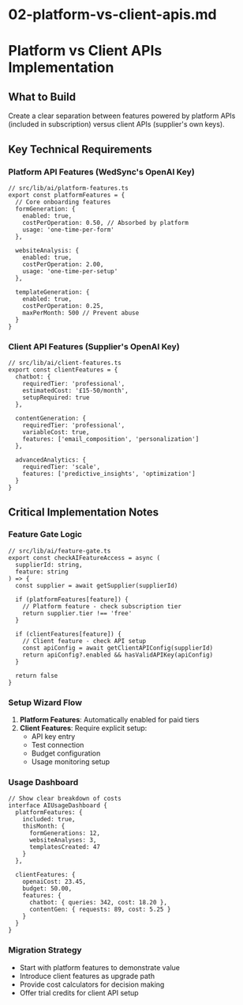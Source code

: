 # 02-platform-vs-client-apis.md

# Platform vs Client APIs Implementation

## What to Build

Create a clear separation between features powered by platform APIs (included in subscription) versus client APIs (supplier's own keys).

## Key Technical Requirements

### Platform API Features (WedSync's OpenAI Key)

```
// src/lib/ai/platform-features.ts
export const platformFeatures = {
  // Core onboarding features
  formGeneration: {
    enabled: true,
    costPerOperation: 0.50, // Absorbed by platform
    usage: 'one-time-per-form'
  },
  
  websiteAnalysis: {
    enabled: true,
    costPerOperation: 2.00,
    usage: 'one-time-per-setup'
  },
  
  templateGeneration: {
    enabled: true,
    costPerOperation: 0.25,
    maxPerMonth: 500 // Prevent abuse
  }
}
```

### Client API Features (Supplier's OpenAI Key)

```
// src/lib/ai/client-features.ts
export const clientFeatures = {
  chatbot: {
    requiredTier: 'professional',
    estimatedCost: '£15-50/month',
    setupRequired: true
  },
  
  contentGeneration: {
    requiredTier: 'professional', 
    variableCost: true,
    features: ['email_composition', 'personalization']
  },
  
  advancedAnalytics: {
    requiredTier: 'scale',
    features: ['predictive_insights', 'optimization']
  }
}
```

## Critical Implementation Notes

### Feature Gate Logic

```
// src/lib/ai/feature-gate.ts
export const checkAIFeatureAccess = async (
  supplierId: string,
  feature: string
) => {
  const supplier = await getSupplier(supplierId)
  
  if (platformFeatures[feature]) {
    // Platform feature - check subscription tier
    return supplier.tier !== 'free'
  }
  
  if (clientFeatures[feature]) {
    // Client feature - check API setup
    const apiConfig = await getClientAPIConfig(supplierId)
    return apiConfig?.enabled && hasValidAPIKey(apiConfig)
  }
  
  return false
}
```

### Setup Wizard Flow

1. **Platform Features**: Automatically enabled for paid tiers
2. **Client Features**: Require explicit setup:
    - API key entry
    - Test connection
    - Budget configuration
    - Usage monitoring setup

### Usage Dashboard

```
// Show clear breakdown of costs
interface AIUsageDashboard {
  platformFeatures: {
    included: true,
    thisMonth: {
      formGenerations: 12,
      websiteAnalyses: 3,
      templatesCreated: 47
    }
  },
  
  clientFeatures: {
    openaiCost: 23.45,
    budget: 50.00,
    features: {
      chatbot: { queries: 342, cost: 18.20 },
      contentGen: { requests: 89, cost: 5.25 }
    }
  }
}
```

### Migration Strategy

- Start with platform features to demonstrate value
- Introduce client features as upgrade path
- Provide cost calculators for decision making
- Offer trial credits for client API setup